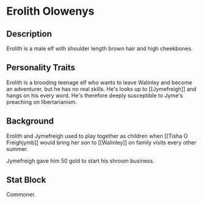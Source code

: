 # Erolith Olowenys
## Description
Erolith is a male elf with shoulder length brown hair and high cheekbones. 
  
## Personality Traits
Erolith is a brooding teenage elf who wants to leave Walinley and become an adventurer, but he has no real skills. He's looks up to [[Jymefreigh]] and hangs on his every word. He's therefore deeply susceptible to Jyme's preaching on libertarianism. 

## Background
Erolith and Jymefreigh used to play together as children when [[Tisha O Freighjymb]] would bring her son to [[Walinley]] on family visits every other summer.

Jymefreigh gave him 50 gold to start his shroom business. 

## Stat Block
Commoner.